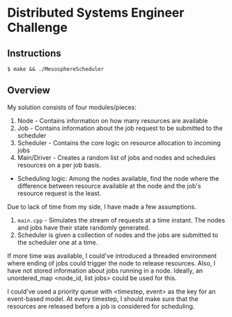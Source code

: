# Distributed Systems Engineer Challenge

## Instructions

`$ make && ./MesosphereScheduler`

## Overview

My solution consists of four modules/pieces:
1. Node - Contains information on how many resources are available
2. Job  - Contains information about the job request to be submitted to the scheduler
3. Scheduler - Contains the core logic on resource allocation to incoming jobs
4. Main/Driver - Creates a random list of jobs and nodes and schedules resources on a per job basis. 

* Scheduling logic: Among the nodes available, find the node where the difference between resource available at the node and the job's resource request is the least.

Due to lack of time from my side, I have made a few assumptions. 
1. `main.cpp` - Simulates the stream of requests at a time instant. The nodes and jobs have their state randomly generated.
2. Scheduler is given a collection of nodes and the jobs are submitted to the scheduler one at a time.

If more time was available, I could've introduced a threaded environment where ending of jobs could trigger the node to release resources.
Also, I have not stored information about jobs running in a node. Ideally, an unordered_map <node_id, list<Job> jobs> could be used for this. 

I could've used a priority queue with <timestep, event> as the key for an event-based model. At every timestep, I should make sure that the resources are released before a job is considered for scheduling.